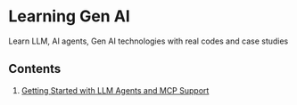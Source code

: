 # Learning Gen AI
Learn LLM, AI agents, Gen AI technologies with real codes and case studies

## Contents
1. [Getting Started with LLM Agents and MCP Support](https://github.com/StudySage/learn_gen_ai/blob/main/mcp_basic.md)
